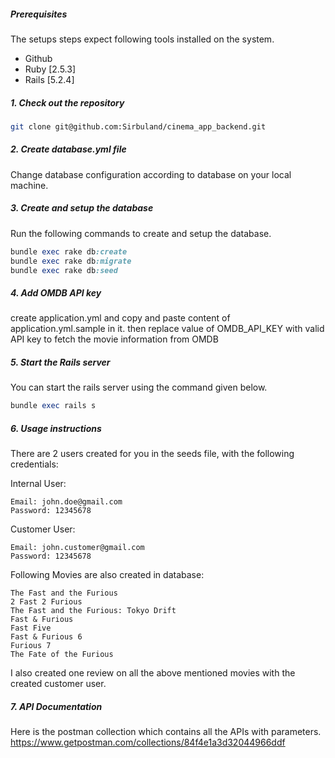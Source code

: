 ##### Prerequisites

The setups steps expect following tools installed on the system.

- Github
- Ruby [2.5.3]
- Rails [5.2.4]

##### 1. Check out the repository

```bash
git clone git@github.com:Sirbuland/cinema_app_backend.git
```

##### 2. Create database.yml file

Change database configuration according to database on your local machine.

##### 3. Create and setup the database

Run the following commands to create and setup the database.

```ruby
bundle exec rake db:create
bundle exec rake db:migrate
bundle exec rake db:seed
```
##### 4. Add OMDB API key
create application.yml and copy and paste content of application.yml.sample in it. then replace value of OMDB_API_KEY with valid API key to fetch the movie information from OMDB

##### 5. Start the Rails server

You can start the rails server using the command given below.

```ruby
bundle exec rails s
```

##### 6. Usage instructions

There are 2 users created for you in the seeds file, with the following credentials:

Internal User:
```
Email: john.doe@gmail.com
Password: 12345678
```

Customer User:
```
Email: john.customer@gmail.com
Password: 12345678
```

Following Movies are also created in database:
```
The Fast and the Furious
2 Fast 2 Furious
The Fast and the Furious: Tokyo Drift
Fast & Furious
Fast Five
Fast & Furious 6
Furious 7
The Fate of the Furious
```

I also created one review on all the above mentioned movies with the created customer user.

##### 7. API Documentation

Here is the postman collection which contains all the APIs with parameters.
https://www.getpostman.com/collections/84f4e1a3d32044966ddf

